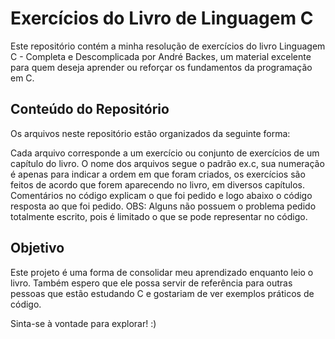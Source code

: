 # Exercícios do Livro de Linguagem C
Este repositório contém a minha resolução de exercícios do livro Linguagem C - Completa e Descomplicada por André Backes, um material excelente para quem deseja aprender ou reforçar os fundamentos da programação em C.

<h2>Conteúdo do Repositório</h2>
Os arquivos neste repositório estão organizados da seguinte forma:

Cada arquivo corresponde a um exercício ou conjunto de exercícios de um capítulo do livro.
O nome dos arquivos segue o padrão ex.c, sua numeração é apenas para indicar a ordem em que foram criados, os exercícios são feitos de acordo que forem aparecendo no livro, em diversos capítulos.
Comentários no código explicam o que foi pedido e logo abaixo o código resposta ao que foi pedido. OBS: Alguns não possuem o problema pedido totalmente escrito, pois é limitado o que se pode representar no código.

<h2>Objetivo</h2>
Este projeto é uma forma de consolidar meu aprendizado enquanto leio o livro. Também espero que ele possa servir de referência para outras pessoas que estão estudando C e gostariam de ver exemplos práticos de código.

Sinta-se à vontade para explorar! :)
